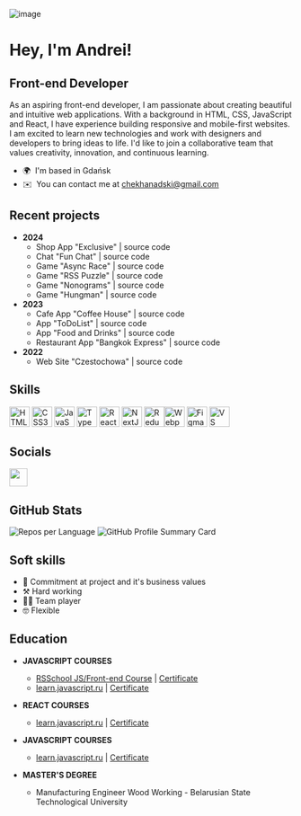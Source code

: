 ![image](https://github.com/Chekhanadski/chekhanadski/assets/115250960/de45c85c-1e7d-4e49-9f6a-1b0c2a3476ac)

# Hey, I'm Andrei!

## Front-end Developer

As an aspiring front-end developer, I am passionate about creating beautiful and intuitive web applications. With a background in HTML, CSS, JavaScript and React, I have experience building responsive and mobile-first websites. I am excited to learn new technologies and work with designers and developers to bring ideas to life. I'd like to join a collaborative team that values creativity, innovation, and continuous learning.

- 🌍  I'm based in Gdańsk
- ✉️  You can contact me at [chekhanadski@gmail.com](mailto:chekhanadski@gmail.com)

## Recent projects

- **2024**
  - Shop App "Exclusive" | source code
  - Chat "Fun Chat" | source code
  - Game "Async Race" | source code
  - Game "RSS Puzzle" | source code
  - Game "Nonograms" | source code
  - Game "Hungman" | source code
- **2023**
  - Cafe App "Coffee House" | source code
  - App "ToDoList" | source code
  - App "Food and Drinks" | source code
  - Restaurant App "Bangkok Express" | source code
- **2022**
  - Web Site "Czestochowa" | source code

## Skills

<p align="left">
<a href="https://developer.mozilla.org/en-US/docs/Glossary/HTML5" target="_blank" rel="noreferrer"><img src="https://raw.githubusercontent.com/danielcranney/readme-generator/main/public/icons/skills/html5-colored.svg" width="36" height="36" alt="HTML5" /></a>
<a href="https://www.w3.org/TR/CSS/#css" target="_blank" rel="noreferrer"><img src="https://raw.githubusercontent.com/danielcranney/readme-generator/main/public/icons/skills/css3-colored.svg" width="36" height="36" alt="CSS3" /></a>
<a href="https://developer.mozilla.org/en-US/docs/Web/JavaScript" target="_blank" rel="noreferrer"><img src="https://raw.githubusercontent.com/danielcranney/readme-generator/main/public/icons/skills/javascript-colored.svg" width="36" height="36" alt="JavaScript" /></a>
<a href="https://www.typescriptlang.org/" target="_blank" rel="noreferrer"><img src="https://raw.githubusercontent.com/danielcranney/readme-generator/main/public/icons/skills/typescript-colored.svg" width="36" height="36" alt="TypeScript" /></a>
<a href="https://reactjs.org/" target="_blank" rel="noreferrer"><img src="https://raw.githubusercontent.com/danielcranney/readme-generator/main/public/icons/skills/react-colored.svg" width="36" height="36" alt="React" /></a>
<a href="https://nextjs.org/docs" target="_blank" rel="noreferrer"><img src="https://raw.githubusercontent.com/danielcranney/readme-generator/main/public/icons/skills/nextjs-colored.svg" width="36" height="36" alt="NextJs" /></a>
<a href="https://redux.js.org/" target="_blank" rel="noreferrer"><img src="https://raw.githubusercontent.com/danielcranney/readme-generator/main/public/icons/skills/redux-colored.svg" width="36" height="36" alt="Redux" /></a><a href="https://webpack.js.org/" target="_blank" rel="noreferrer"><img src="https://raw.githubusercontent.com/danielcranney/readme-generator/main/public/icons/skills/webpack-colored.svg" width="36" height="36" alt="Webpack" /></a>
<a href="https://www.figma.com/" target="_blank" rel="noreferrer"><img src="https://raw.githubusercontent.com/danielcranney/readme-generator/main/public/icons/skills/figma-colored.svg" width="36" height="36" alt="Figma" /></a>
<a href="https://code.visualstudio.com/" target="_blank" rel="noreferrer"><img src="https://raw.githubusercontent.com/danielcranney/readme-generator/main/public/icons/skills/visualstudiocode.svg" width="36" height="36" alt="VS Code" /></a>
</p>

## Socials

<p align="left">  <a href="https://www.linkedin.com/in/chekhanadski" target="_blank" rel="noreferrer"> <picture> <source media="(prefers-color-scheme: dark)" srcset="https://raw.githubusercontent.com/danielcranney/readme-generator/main/public/icons/socials/linkedin-dark.svg" /> <source media="(prefers-color-scheme: light)" srcset="https://raw.githubusercontent.com/danielcranney/readme-generator/main/public/icons/socials/linkedin.svg" /> <img src="https://raw.githubusercontent.com/danielcranney/readme-generator/main/public/icons/socials/linkedin.svg" width="32" height="32" /> </picture> </a></p>

## GitHub Stats

![Repos per Language](http://github-profile-summary-cards.vercel.app/api/cards/repos-per-language?username=Chekhanadski&theme=github&exclude=html) ![GitHub Profile Summary Card](http://github-profile-summary-cards.vercel.app/api/cards/profile-details?username=Chekhanadski&theme=github)

## Soft skills
- 👾 Commitment at project and it's business values
- ⚒️ Hard working
- 🤝🏼 Team player
- 🤓 Flexible

## Education


- **JAVASCRIPT COURSES**
  - [RSSchool JS/Front-end Course]() | [Certificate]()
  - [learn.javascript.ru]() | [Certificate]()

- **REACT COURSES**
  - [learn.javascript.ru]() | [Certificate]()

- **JAVASCRIPT COURSES**
  - [learn.javascript.ru]() | [Certificate]()

- **MASTER'S DEGREE**
  - Manufacturing Engineer Wood Working - Belarusian State Technological University
